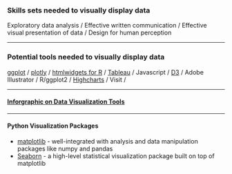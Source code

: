 ### Skills sets needed to visually display data

Exploratory data analysis  /  Effective written communication  /  Effective visual presentation of data  /  Design for human perception

---

### Potential tools needed to visually display data

[ggplot](http://ggplot2.org/) / [plotly](http://help.plot.ly/) / [htmlwidgets for R](http://www.htmlwidgets.org/) / [Tableau](https://www.tableau.com/)  /  Javascript  /  [D3](https://www.dashingd3js.com/table-of-contents)  /  Adobe Illustrator  /  R/ggplot2  /  [Highcharts](http://www.highcharts.com/)  /  Visit / 

---

#### [Inforgraphic on Data Visualization Tools](http://pin.it/Dc859EU)

---

#### Python Visualization Packages

   * [matplotlib](http://bit.ly/matplotlib-docs) - well-integrated with analysis and data manipulation packages like numpy and pandas
   * [Seaborn](http://bit.ly/seaborn-python) - a high-level statistical visualization package built on top of matplotlib
